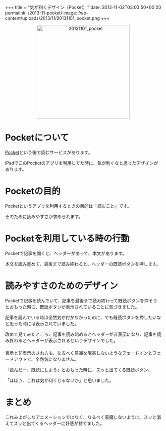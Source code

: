 +++
title = "気が利くデザイン（Pocket）"
date: 2013-11-02T03:03:50+00:00
permalink: /2013-11-pocket/
image: /wp-content/uploads/2013/11/20131101_pocket.png
+++
<div style="text-align: center;">
  <a href="http://5000164.jp/wp-content/uploads/2013/11/20131101_pocket.png"><img src="http://5000164.jp/wp-content/uploads/2013/11/20131101_pocket-300x300.png" alt="20131101_pocket" width="300" height="300" class="aligncenter size-medium wp-image-918" srcset="http://5000164.jp/wp-content/uploads/2013/11/20131101_pocket-300x300.png 300w, http://5000164.jp/wp-content/uploads/2013/11/20131101_pocket-150x150.png 150w, http://5000164.jp/wp-content/uploads/2013/11/20131101_pocket.png 578w" sizes="(max-width: 300px) 100vw, 300px" /></a>
</div>

# Pocketについて

[Pocket](http://getpocket.com "Pocket")という後で読むサービスがあります。
  
iPadでこのPocketのアプリを利用してた時に、気が利くなと思ったデザインがあります。

# Pocketの目的

Pocketというアプリを利用するときの目的は「読むこと」です。
  
そのために読みやすさが求められます。

# Pocketを利用している時の行動

Pocketで記事を開くと、ヘッダーがあって、本文があります。
  
本文を読み進めて、最後まで読み終わると、ヘッダーの既読ボタンを押します。

# 読みやすさのためのデザイン

Pocketで記事を読んでいて、記事を最後まで読み終わって既読ボタンを押そうとおもった時に、既読ボタンが表示されていることに気づきました。
  
記事を読んでいる時は全然気が付かなかったのに、でも既読ボタンを押したいなと思った時には表示されていました。
  
改めて見てみたところ、記事を読み始めるとヘッダーが非表示になり、記事を読み終わるとヘッダーが表示されるというデザインでした。

<div style="margin: 20px auto; text-align: center;">
</div>

表示と非表示のされ方も、なるべく意識を阻害しないようなフェードインとフェードアウトで、全然気になりません。
  
「読んだー、既読にしよう」とおもった時に、スッと出てくる既読ボタン。
  
「ほほう、これは気が利くじゃないか」と思いました。

# まとめ

これみよがしなアニメーションではなく、なるべく邪魔しないように、スッと消えてスッと出てくるヘッダーに好感が持てました。